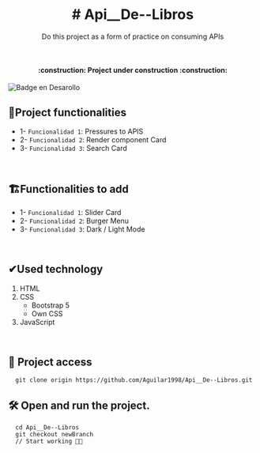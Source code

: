 <h1 align="center">
    # Api__De--Libros
</h1>

<p align="center">
    Do this project as a form of practice on consuming APIs
</p>

&nbsp;

<h4 align="center">
  :construction: Project under construction :construction:
</h4>

![Badge en Desarollo](https://img.shields.io/badge/STATUS-EN%20DESAROLLO-green)

## :hammer:Project functionalities

- 1- `Funcionalidad 1`: Pressures to APIS
- 2- `Funcionalidad 2`: Render component Card
- 3- `Funcionalidad 3`: Search Card

&nbsp;

## 🏗️Functionalities to add

- 1- `Funcionalidad 1`: Slider Card
- 2- `Funcionalidad 2`: Burger Menu
- 3- `Funcionalidad 3`: Dark / Light Mode

&nbsp;
&nbsp;
&nbsp;

## ✔Used technology

  <ol align="start">
      <li align="start">
          HTML 
      </li>
      <li align="start">
          CSS
          <ul>
            <li>
                Bootstrap 5
            </li> 
             <li>
                Own CSS
            </li> 
          </ul>
      </li>
      <li align="start">
          JavaScript
      </li>
  </ol>
  
&nbsp;

## 📁 Project access

```
  git clone origin https://github.com/Aguilar1998/Api__De--Libros.git
```

## 🛠️ Open and run the project.

```
  cd Api__De--Libros
  git checkout newBranch
  // Start working 🙌🏽
```
